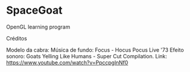 # SpaceGoat
OpenGL learning program

Créditos

Modelo da cabra:
Música de fundo: Focus - Hocus Pocus Live '73
Efeito sonoro: Goats Yelling Like Humans - Super Cut Compilation. Link: https://www.youtube.com/watch?v=PpccpglnNf0

